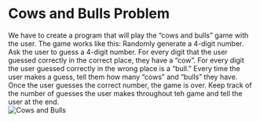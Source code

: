 # Cows and Bulls Problem
We have to create a program that will play the “cows and bulls” game with the user. The game works like this:
Randomly generate a 4-digit number. Ask the user to guess a 4-digit number. For every digit that the user guessed correctly in the correct
place, they have a “cow”. For every digit the user guessed correctly in the wrong place is a “bull.” Every time the user makes a guess,
tell them how many “cows” and “bulls” they have. Once the user guesses the correct number, the game is over. Keep track of the number of
guesses the user makes throughout teh game and tell the user at the end.
<br>
![Cows and Bulls](https://img.xda-cdn.com/Y5MUGFs0vLh2uyTL2bdv8jf5p2w=/http%3A%2F%2Fcluster015.ovh.net%2F~ssaurel%2Fbullsandcows%2Fweb_hi_res_512.png)
